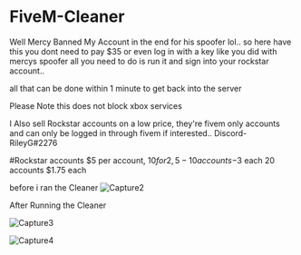 # FiveM-Cleaner

Well Mercy Banned My Account in the end for his spoofer lol..
so here have this you dont need to pay $35 or even log in with a key like you did with mercys spoofer all you need to do is run it and sign into your rockstar account..


all that can be done within 1 minute to get back into the server

Please Note this does not block xbox services 


I Also sell Rockstar accounts on a low price, they're fivem only accounts and can only be logged in through fivem if interested.. Discord- RileyG#2276

#Rockstar accounts $5 per account, $10 for 2, 5-10 accounts-$3 each 20 accounts $1.75 each



before i ran the Cleaner 
![Capture2](https://user-images.githubusercontent.com/100459240/189078800-aab8fe43-b228-41dd-9f3e-c020bbe7ab92.PNG)




After Running the Cleaner

![Capture3](https://user-images.githubusercontent.com/100459240/189078883-090e2236-66d5-47d4-b4bf-2fed0ac555a3.PNG)

![Capture4](https://user-images.githubusercontent.com/100459240/189079127-e9c00c19-6b71-4475-87e8-642582c24466.PNG)
